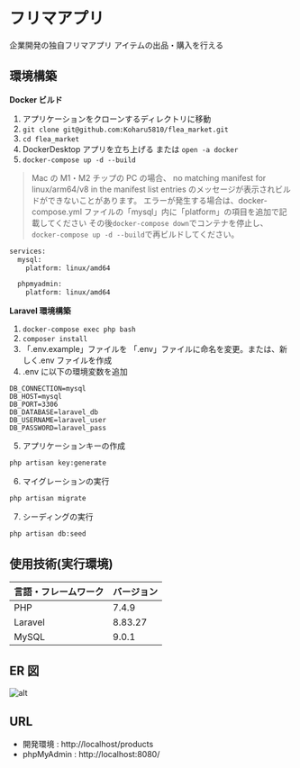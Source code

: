 # フリマアプリ

企業開発の独自フリマアプリ
アイテムの出品・購入を行える

## 環境構築

**Docker ビルド**

1. アプリケーションをクローンするディレクトリに移動
2. `git clone git@github.com:Koharu5810/flea_market.git`
3. `cd flea_market`
4. DockerDesktop アプリを立ち上げる または `open -a docker`
5. `docker-compose up -d --build`

> Mac の M1・M2 チップの PC の場合、
> no matching manifest for linux/arm64/v8 in the manifest list entries のメッセージが表示されビルドができないことがあります。
> エラーが発生する場合は、docker-compose.yml ファイルの「mysql」内に「platform」の項目を追加で記載してください
> その後`docker-compose down`でコンテナを停止し、`docker-compose up -d --build`で再ビルドしてください。

```bash
services:
  mysql:
    platform: linux/amd64

  phpmyadmin:
    platform: linux/amd64
```

**Laravel 環境構築**

1. `docker-compose exec php bash`
2. `composer install`
3. 「.env.example」ファイルを 「.env」ファイルに命名を変更。または、新しく.env ファイルを作成
4. .env に以下の環境変数を追加

```text
DB_CONNECTION=mysql
DB_HOST=mysql
DB_PORT=3306
DB_DATABASE=laravel_db
DB_USERNAME=laravel_user
DB_PASSWORD=laravel_pass
```

5. アプリケーションキーの作成

```bash
php artisan key:generate
```

6. マイグレーションの実行

```bash
php artisan migrate
```

7. シーディングの実行

```bash
php artisan db:seed
```

<!-- 8. シンボリックリンクの作成
``` bash
php artisan storage:link
``` -->

## 使用技術(実行環境)

| 言語・フレームワーク | バージョン |
| :------------------- | :--------- |
| PHP                  | 7.4.9      |
| Laravel              | 8.83.27    |
| MySQL                | 9.0.1      |

## ER 図

![alt](erd.png)

## URL

- 開発環境 : http://localhost/products
- phpMyAdmin : http://localhost:8080/
